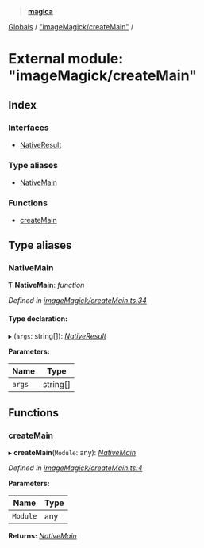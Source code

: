 > **[magica](../README.md)**

[Globals](../README.md) / ["imageMagick/createMain"](_imagemagick_createmain_.md) /

# External module: "imageMagick/createMain"

## Index

### Interfaces

* [NativeResult](../interfaces/_imagemagick_createmain_.nativeresult.md)

### Type aliases

* [NativeMain](_imagemagick_createmain_.md#nativemain)

### Functions

* [createMain](_imagemagick_createmain_.md#createmain)

## Type aliases

###  NativeMain

Ƭ **NativeMain**: *function*

*Defined in [imageMagick/createMain.ts:34](https://github.com/cancerberoSgx/magica/blob/f07fbfd/src/imageMagick/createMain.ts#L34)*

#### Type declaration:

▸ (`args`: string[]): *[NativeResult](../interfaces/_imagemagick_createmain_.nativeresult.md)*

**Parameters:**

Name | Type |
------ | ------ |
`args` | string[] |

## Functions

###  createMain

▸ **createMain**(`Module`: any): *[NativeMain](_imagemagick_createmain_.md#nativemain)*

*Defined in [imageMagick/createMain.ts:4](https://github.com/cancerberoSgx/magica/blob/f07fbfd/src/imageMagick/createMain.ts#L4)*

**Parameters:**

Name | Type |
------ | ------ |
`Module` | any |

**Returns:** *[NativeMain](_imagemagick_createmain_.md#nativemain)*
